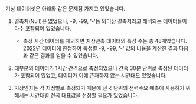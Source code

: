 기상 데이터셋은 아래와 같은 문제점 가지고 있었습니다.
1. 결측치(Null)은 없었으나, -9, -99, '-'등 의미상 결측치라고 해석되는 데이터들이 다수 포함되어 있었습니다.
   * 측정 시간 데이터를 제외하면 지상관측 데이터의 특성 수는 총 48개였습니다. 2022년 데이터에 한정하여 특성별 -9, -99, '-' 값의 비율을 계산한 결과 다음과 같은 결과를 얻을 수 있었습니다.
    

3. 대부분의 데이터가 1시간 간격으로 측정되었으나 간혹 30분 단위로 측정된 데이터가 포함되어 있었고, 데이터가 이예 존재하지 않는 시간대도 있었습니다.
4. 기상인자는 각 지점별로 측정되기 때문에 전국 단위의 전력수요 예측에 사용하기 위해서는 시간대별 전국 대표값을 선정할 필요가 있었습니다.

